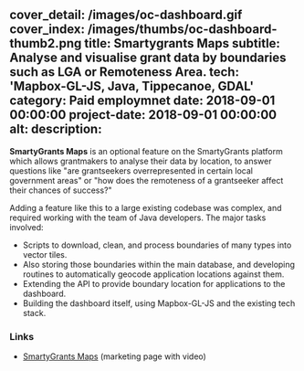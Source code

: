 cover_detail: /images/oc-dashboard.gif
cover_index: /images/thumbs/oc-dashboard-thumb2.png
title: Smartygrants Maps
subtitle: Analyse and visualise grant data by boundaries such as LGA or Remoteness Area.
tech: 'Mapbox-GL-JS, Java, Tippecanoe, GDAL'
category: Paid employmnet
date: 2018-09-01 00:00:00
project-date: 2018-09-01 00:00:00
alt:
description:
---
**SmartyGrants Maps** is an optional feature on the SmartyGrants platform which allows grantmakers to analyse their data by location, to answer questions like "are grantseekers overrepresented in certain local government areas" or "how does the remoteness of a grantseeker affect their chances of success?"

Adding a feature like this to a large existing codebase was complex, and required working with the team of Java developers. The major tasks involved:

* Scripts to download, clean, and process boundaries of many types into vector tiles.
* Also storing those boundaries within the main database, and developing routines to automatically geocode application locations against them.
* Extending the API to provide boundary location for applications to the dashboard.
* Building the dashboard itself, using Mapbox-GL-JS and the existing tech stack.

### Links

* [SmartyGrants Maps](https://www.smartygrants.com.au/sg/maps/) (marketing page with video)

